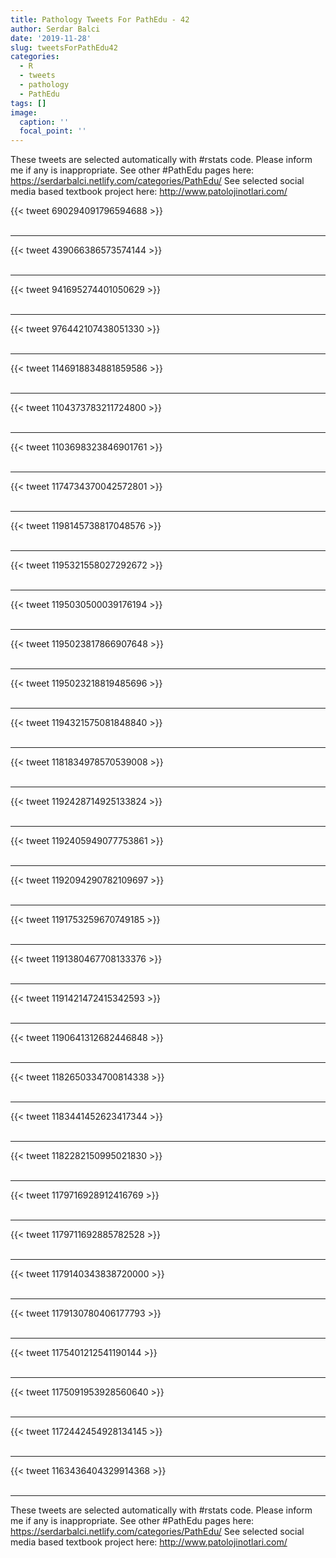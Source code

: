 ```yaml
---
title: Pathology Tweets For PathEdu - 42
author: Serdar Balci
date: '2019-11-28'
slug: tweetsForPathEdu42
categories:
  - R
  - tweets
  - pathology
  - PathEdu
tags: []
image:
  caption: ''
  focal_point: ''
---
```



These tweets are selected automatically with #rstats code. Please inform me if any is inappropriate.
See other #PathEdu pages here: https://serdarbalci.netlify.com/categories/PathEdu/ 
See selected social media based textbook project here: http://www.patolojinotlari.com/

{{< tweet 690294091796594688 >}}
<br>
<br>
<hr>
{{< tweet 439066386573574144 >}}
<br>
<br>
<hr>
{{< tweet 941695274401050629 >}}
<br>
<br>
<hr>
{{< tweet 976442107438051330 >}}
<br>
<br>
<hr>
{{< tweet 1146918834881859586 >}}
<br>
<br>
<hr>
{{< tweet 1104373783211724800 >}}
<br>
<br>
<hr>
{{< tweet 1103698323846901761 >}}
<br>
<br>
<hr>
{{< tweet 1174734370042572801 >}}
<br>
<br>
<hr>
{{< tweet 1198145738817048576 >}}
<br>
<br>
<hr>
{{< tweet 1195321558027292672 >}}
<br>
<br>
<hr>
{{< tweet 1195030500039176194 >}}
<br>
<br>
<hr>
{{< tweet 1195023817866907648 >}}
<br>
<br>
<hr>
{{< tweet 1195023218819485696 >}}
<br>
<br>
<hr>
{{< tweet 1194321575081848840 >}}
<br>
<br>
<hr>
{{< tweet 1181834978570539008 >}}
<br>
<br>
<hr>
{{< tweet 1192428714925133824 >}}
<br>
<br>
<hr>
{{< tweet 1192405949077753861 >}}
<br>
<br>
<hr>
{{< tweet 1192094290782109697 >}}
<br>
<br>
<hr>
{{< tweet 1191753259670749185 >}}
<br>
<br>
<hr>
{{< tweet 1191380467708133376 >}}
<br>
<br>
<hr>
{{< tweet 1191421472415342593 >}}
<br>
<br>
<hr>
{{< tweet 1190641312682446848 >}}
<br>
<br>
<hr>
{{< tweet 1182650334700814338 >}}
<br>
<br>
<hr>
{{< tweet 1183441452623417344 >}}
<br>
<br>
<hr>
{{< tweet 1182282150995021830 >}}
<br>
<br>
<hr>
{{< tweet 1179716928912416769 >}}
<br>
<br>
<hr>
{{< tweet 1179711692885782528 >}}
<br>
<br>
<hr>
{{< tweet 1179140343838720000 >}}
<br>
<br>
<hr>
{{< tweet 1179130780406177793 >}}
<br>
<br>
<hr>
{{< tweet 1175401212541190144 >}}
<br>
<br>
<hr>
{{< tweet 1175091953928560640 >}}
<br>
<br>
<hr>
{{< tweet 1172442454928134145 >}}
<br>
<br>
<hr>
{{< tweet 1163436404329914368 >}}
<br>
<br>
<hr>


These tweets are selected automatically with #rstats code. Please inform me if any is inappropriate.
See other #PathEdu pages here: https://serdarbalci.netlify.com/categories/PathEdu/ 
See selected social media based textbook project here: http://www.patolojinotlari.com/
